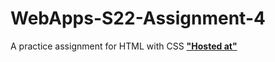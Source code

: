 # WebApps-S22-Assignment-4
A practice assignment for HTML with CSS
**["Hosted at"](https://44-563-web-apps-s22.github.io/webapps-s22-assignment-4-MadhupriyaGundeti/play.html)**